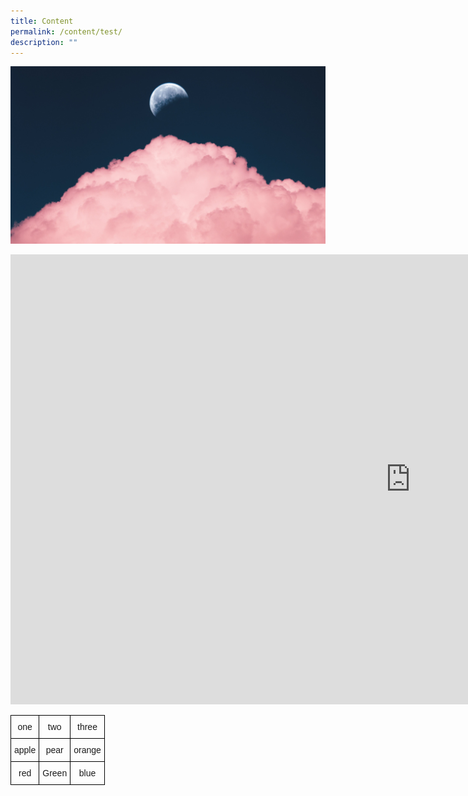 ```yaml
---
title: Content
permalink: /content/test/
description: ""
---
```



![](/images/DestopBackground.jpg)

<iframe width="1280" height="720" src="https://www.youtube.com/embed/gQlMMD8auMs" title="BLACKPINK - ‘Pink Venom’ M/V" frameborder="0" allow="accelerometer; autoplay; clipboard-write; encrypted-media; gyroscope; picture-in-picture" allowfullscreen></iframe>





<style type="text/css">
.tg  {border-collapse:collapse;border-spacing:0;}
.tg td{border-color:black;border-style:solid;border-width:1px;font-family:Arial, sans-serif;font-size:14px;
  overflow:hidden;padding:10px 5px;word-break:normal;}
.tg th{border-color:black;border-style:solid;border-width:1px;font-family:Arial, sans-serif;font-size:14px;
  font-weight:normal;overflow:hidden;padding:10px 5px;word-break:normal;}
.tg .tg-baqh{text-align:center;vertical-align:top}
</style>
<table class="tg">
<thead>
  <tr>
    <th class="tg-baqh">one</th>
    <th class="tg-baqh">two</th>
    <th class="tg-baqh">three</th>
  </tr>
</thead>
<tbody>
  <tr>
    <td class="tg-baqh">apple</td>
    <td class="tg-baqh">pear</td>
    <td class="tg-baqh">orange </td>
  </tr>
  <tr>
    <td class="tg-baqh">red</td>
    <td class="tg-baqh">Green</td>
    <td class="tg-baqh">blue</td>
  </tr>
</tbody>
</table>
